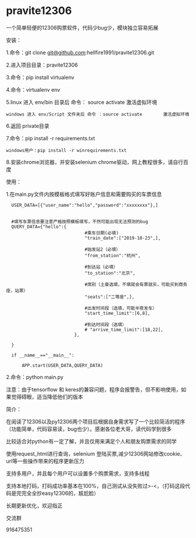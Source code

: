 # pravite12306
一个简单轻便的12306购票软件，代码少bug少，模块独立容易拓展

安装：

  1.命令：git clone git@github.com:hellfire1991/pravite12306.git
  
  2.进入项目目录：pravite12306
  
  3.命令：pip install virtualenv
  
  4.命令：virtualenv  env
    
  5.linux 进入 env/bin 目录后 命令： source activate        激活虚拟环境
  
    windows 进入 env/Script 文件夹后 命令 ：source activate        激活虚拟环境

  6.返回 private目录

  7.命令：pip install -r requirements.txt

    windows用户：pip install -r winrequirements.txt
  
  8.安装chrome浏览器，并安装selenium chrome驱动，网上教程很多，请自行百度
  
使用：

  1.在main.py文件内按模板格式填写好账户信息和需要购买的车票信息
  
      USER_DATA=[{"user_name":"hello","password":"xxxxxxxx"},]
      

      #填写车票信息要注意严格按照模板填写，不然可能出现无法预测的bug
      QUERY_DATA={"hello":{
                                  #乘车日期(必填)
                                  "train_date":["2019-10-23",],

                                  #始发站2（必填）
                                  "from_station":"杭州",

                                  #到达站（必填）
                                  "to_station":"北京",

                                  #席别（土豪选填，不填就会有票就买，可能买到商务座，站票）
                                  "seats":["二等座",],

                                  #出发时间段（选填，可能半夜发车）
                                  "start_time_limit":[6,8],

                                  #到达时间段（选填）
                                  # "arrive_time_limit":[18,22],
                              },

      }

      if __name__=="__main__":

          APP.start(USER_DATA,QUERY_DATA)
      
      
  2.命令：python main.py

注意：由于tensorflow 和 keres的兼容问题，程序会报警告，但不影响使用，如果觉得碍眼，适当降低他们的版本

简介：

在阅读了12306以及py12306两个项目后根据自身需求写了一个比较简洁的程序（功能简单，代码容易读，bug也少）。感谢各位老大哥，读代码学到很多

比较适合对python有一定了解，并且仅用来满足个人和朋友购票需求的同学

使用request_html进行查询，selenium 登陆买票,减少12306网站修改cookie、url等一些操作带来的程序更新压力

支持多用户，并且每个用户可以设置多个购票需求，支持多线程

支持本地打码，打码成功率基本在100%，自己测试从没失败过>-<，（打码这段代码是完完全全抄easy12306的，尴尬脸）

长期更新优化，欢迎指正

交流群

916475351

  
  
